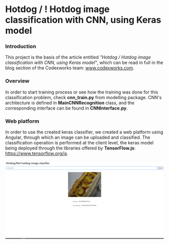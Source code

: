 # Hotdog / **!** Hotdog image classification with CNN, using Keras model

### Introduction

This project is the basis of the article entitled *"Hotdog / Hotdog image classification with CNN, using Keras model"*,
which can be read in full in the blog section of the Codexworks team: www.codexworks.com.

### Overview

In order to start training process or see how the training was done for this classification problem, 
check **cnn_train.py** from modelling package. CNN's architecture is defined in **MainCNNRecognition** class, 
and the corresponding interface can be found in **CNNInterface.py**.

### Web platform

In order to use the created keras classifier, we created a web platform using Angular, through which an image can be uploaded and classified. The classification operation is performed at the client level, the keras model being deployed through the libraries offered by **TensorFlow.js**: https://www.tensorflow.org/js. 

<img src="webng/web_platform_ss.png">
